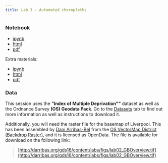 ```yaml
---
title: Lab 3 - Automated choropleths
---
```


### Notebook

- [ipynb](../content/labs/lab_03.ipynb)
- [html](../content/labs/lab_03.html)
- [pdf](../content/labs/lab_03.pdf)

Extra materials:

- [ipynb](../content/labs/lab_03_extras.ipynb)
- [html](../content/labs/lab_03_extras.html)
- [pdf](../content/labs/lab_03_extras.pdf)

### Data

This session uses the **"Index of Multiple Deprivation""** dataset as well as the Ordnance Survey **(OS) Geodata Pack**. Go to the [Datasets](../datasets.html) tab to find out more information as well as instructions to
download it.

Additionally, you will need the raster file for the basemap of Liverpool. This has been assembled by [Dani Arribas-Bel](http://darribas.org) from the [OS VectorMap District (Backdrop Raster)](https://www.ordnancesurvey.co.uk/business-and-government/products/vectormap-district.html), and it is licensed as OpenData. The file is available for download on the following link:

> [http://darribas.org/gds16/content/labs/figs/lab02_GBOverview.tif](http://darribas.org/gds16/content/labs/figs/lab02_GBOverview.tif)



